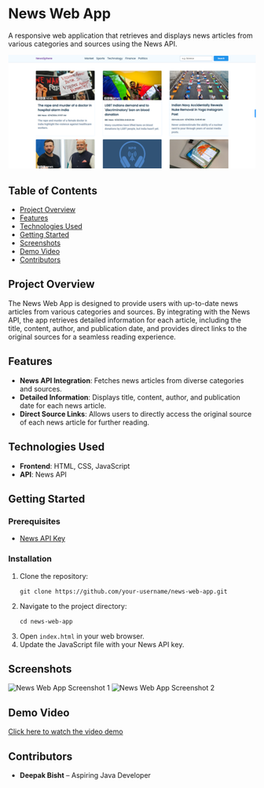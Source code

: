 <h1>News Web App</h1>

<p>A responsive web application that retrieves and displays news articles from various categories and sources using the News API.</p>

<img src="news-website/assets/newssphere.png" alt="News Web App Screenshot" width="600">

<h2>Table of Contents</h2>
<ul>
  <li><a href="#project-overview">Project Overview</a></li>
  <li><a href="#features">Features</a></li>
  <li><a href="#technologies-used">Technologies Used</a></li>
  <li><a href="#getting-started">Getting Started</a></li>
  <li><a href="#screenshots">Screenshots</a></li>
  <li><a href="#demo-video">Demo Video</a></li>
  <li><a href="#contributors">Contributors</a></li>
</ul>

<h2 id="project-overview">Project Overview</h2>
<p>
  The News Web App is designed to provide users with up-to-date news articles from various categories and sources. By integrating with the News API, the app retrieves detailed information for each article, including the title, content, author, and publication date, and provides direct links to the original sources for a seamless reading experience.
</p>

<h2 id="features">Features</h2>
<ul>
  <li><strong>News API Integration</strong>: Fetches news articles from diverse categories and sources.</li>
  <li><strong>Detailed Information</strong>: Displays title, content, author, and publication date for each news article.</li>
  <li><strong>Direct Source Links</strong>: Allows users to directly access the original source of each news article for further reading.</li>
</ul>

<h2 id="technologies-used">Technologies Used</h2>
<ul>
  <li><strong>Frontend</strong>: HTML, CSS, JavaScript</li>
  <li><strong>API</strong>: News API</li>
</ul>

<h2 id="getting-started">Getting Started</h2>

<h3>Prerequisites</h3>
<ul>
  <li><a href="https://newsapi.org/">News API Key</a></li>
</ul>

<h3>Installation</h3>
<ol>
  <li>Clone the repository:</li>
  <pre><code>git clone https://github.com/your-username/news-web-app.git</code></pre>
  
  <li>Navigate to the project directory:</li>
  <pre><code>cd news-web-app</code></pre>

  <li>Open <code>index.html</code> in your web browser.</li>

  <li>Update the JavaScript file with your News API key.</li>
</ol>

<h2 id="screenshots">Screenshots</h2>
<img src="path-to-your-screenshot1.png" alt="News Web App Screenshot 1" width="600">
<img src="path-to-your-screenshot2.png" alt="News Web App Screenshot 2" width="600">

<h2 id="demo-video">Demo Video</h2>
<p><a href="path-to-your-video.mp4">Click here to watch the video demo</a></p>

<h2 id="contributors">Contributors</h2>
<ul>
  <li><strong>Deepak Bisht</strong> – Aspiring Java Developer</li>
</ul>
